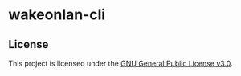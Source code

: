 # wakeonlan-cli

## License

This project is licensed under the [GNU General Public License v3.0](https://www.gnu.org/licenses/gpl-3.0.en.html).
